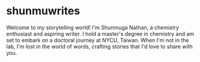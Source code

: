# shunmuwrites
Welcome to my storytelling world! I'm Shunmuga Nathan, a chemistry enthusiast and aspiring writer. I hold a master's degree in chemistry and am set to embark on a doctoral journey at NYCU, Taiwan. When I'm not in the lab, I'm lost in the world of words, crafting stories that I'd love to share with you.

